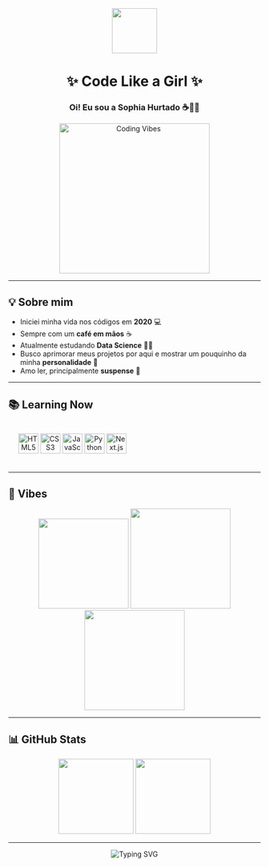 <!-- Banner -->
<div align="center">
  <img src="https://media.tenor.com/5ry-200hErMAAAAi/hunter-supernatural.gif" width="90px" />
  <h1>✨ Code Like a Girl ✨</h1>
  <h3>Oi! Eu sou a Sophia Hurtado ☕💙💖</h3>
  <img src="https://media.tenor.com/qJ5evVs-_uUAAAAC/coding.gif" width="300px" alt="Coding Vibes"/>
</div>


---

## 💡 Sobre mim
- Iniciei minha vida nos códigos em **2020** 💻  
- Sempre com um **café em mãos** ☕  
- Atualmente estudando **Data Science** 👩‍💻  
- Busco aprimorar meus projetos por aqui e mostrar um pouquinho da minha **personalidade** 🌈  
- Amo ler, principalmente **suspense** 🥸  

---

## 📚 Learning Now

<div align="center" style="display: inline-block; padding: 20px;">
  <img alt="HTML5" height="40" width="40" src="https://cdn.jsdelivr.net/gh/devicons/devicon/icons/html5/html5-original.svg" />
  <img alt="CSS3" height="40" width="40" src="https://cdn.jsdelivr.net/gh/devicons/devicon/icons/css3/css3-original.svg" />
  <img alt="JavaScript" height="40" width="40" src="https://cdn.jsdelivr.net/gh/devicons/devicon/icons/javascript/javascript-original.svg" />
  <img alt="Python" height="40" width="40" src="https://cdn.jsdelivr.net/gh/devicons/devicon/icons/python/python-original.svg" />
  <img alt="Next.js" height="40" width="40" src="https://cdn.jsdelivr.net/gh/devicons/devicon/icons/nextjs/nextjs-original.svg" />
</div>

---

## 🎨 Vibes
<div align="center">

<img src="https://media.tenor.com/FtKjZ0pQ0JgAAAAC/coffee-cup.gif" width="180px"/>
<img src="https://media.tenor.com/2roX3uxz_68AAAAC/castiel-supernatural.gif" width="200px"/>
<img src="https://media.tenor.com/XVdfQ4McJ40AAAAC/supernatural-carryon.gif" width="200px"/>

</div>

---

## 📊 GitHub Stats
<div align="center">
  <img height="150em" src="https://github-readme-stats.vercel.app/api?username=SophiaHurtado&show_icons=true&theme=radical" />
  <img height="150em" src="https://github-readme-stats.vercel.app/api/top-langs/?username=SophiaHurtado&layout=compact&langs_count=7&theme=radical" />
</div>

---

<div align="center">
  
![Typing SVG](https://readme-typing-svg.demolab.com?font=Fira+Code&size=22&pause=1000&color=F09CDA&center=true&vCenter=true&width=500&lines=Code+Like+a+Girl!;Keep+Coding,+Keep+Hunting.;Powered+by+Coffee+☕;Supernatural+Energy+🌌)

</div>

